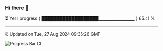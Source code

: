 ### Hi there 👋

⏳ Year progress { ███████████████████▁▁▁▁▁▁▁▁▁▁▁ } 65.41 %

---

⏰ Updated on Tue, 27 Aug 2024 09:36:26 GMT

![Progress Bar CI](https://github.com/IshwaranRudhara/GIT-ACTION/workflows/Progress%20Bar%20CI/badge.svg)
